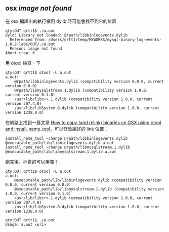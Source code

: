## osx *image not found*

在 osx 編譯出的執行檔用 dylib 時可能會找不到它的位置

```
qty:OUT qrtt1$ ./a.out
dyld: Library not loaded: @rpath/libbinlogevents.dylib
  Referenced from: /Users/qrtt1/temp/MYWORKS/mysql-binary-log-events-1.0.2-labs/OUT/./a.out
  Reason: image not found
Abort trap: 6
```

用 otool 檢查一下

```
qty:OUT qrtt1$ otool -L a.out
a.out:
    @rpath/libbinlogevents.dylib (compatibility version 0.0.0, current version 0.0.0)
    @rpath/libmysqlstream.1.dylib (compatibility version 1.0.0, current version 0.1.0)
    /usr/lib/libc++.1.dylib (compatibility version 1.0.0, current version 307.4.0)
    /usr/lib/libSystem.B.dylib (compatibility version 1.0.0, current version 1238.0.0)
```

在網路上找到一篇文章 [How to copy (and relink) binaries on OSX using otool and install_name_tool](http://thecourtsofchaos.com/2013/09/16/how-to-copy-and-relink-binaries-on-osx/)，可以修改編好的 link 位置：

```
install_name_tool -change @rpath/libbinlogevents.dylib @executable_path/lib/libbinlogevents.dylib a.out
install_name_tool -change @rpath/libmysqlstream.1.dylib @executable_path/lib/libmysqlstream.1.dylib a.out
```

跑完後，神奇的可以用囉！

```
qty:OUT qrtt1$ otool -L a.out
a.out:
    @executable_path/lib/libbinlogevents.dylib (compatibility version 0.0.0, current version 0.0.0)
    @executable_path/lib/libmysqlstream.1.dylib (compatibility version 1.0.0, current version 0.1.0)
    /usr/lib/libc++.1.dylib (compatibility version 1.0.0, current version 307.4.0)
    /usr/lib/libSystem.B.dylib (compatibility version 1.0.0, current version 1238.0.0)
```

```
qty:OUT qrtt1$ ./a.out
Usage: a.out <uri>
```
